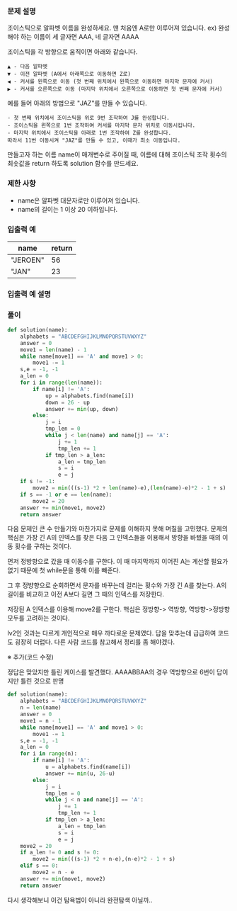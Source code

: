 ### 문제 설명

조이스틱으로 알파벳 이름을 완성하세요. 맨 처음엔 A로만 이루어져 있습니다.
ex) 완성해야 하는 이름이 세 글자면 AAA, 네 글자면 AAAA

조이스틱을 각 방향으로 움직이면 아래와 같습니다.

```
▲ - 다음 알파벳
▼ - 이전 알파벳 (A에서 아래쪽으로 이동하면 Z로)
◀ - 커서를 왼쪽으로 이동 (첫 번째 위치에서 왼쪽으로 이동하면 마지막 문자에 커서)
▶ - 커서를 오른쪽으로 이동 (마지막 위치에서 오른쪽으로 이동하면 첫 번째 문자에 커서)
```

예를 들어 아래의 방법으로 "JAZ"를 만들 수 있습니다.

```
- 첫 번째 위치에서 조이스틱을 위로 9번 조작하여 J를 완성합니다.
- 조이스틱을 왼쪽으로 1번 조작하여 커서를 마지막 문자 위치로 이동시킵니다.
- 마지막 위치에서 조이스틱을 아래로 1번 조작하여 Z를 완성합니다.
따라서 11번 이동시켜 "JAZ"를 만들 수 있고, 이때가 최소 이동입니다.
```

만들고자 하는 이름 name이 매개변수로 주어질 때, 이름에 대해 조이스틱 조작 횟수의 최솟값을 return 하도록 solution 함수를 만드세요.



### 제한 사항

- name은 알파벳 대문자로만 이루어져 있습니다.
- name의 길이는 1 이상 20 이하입니다.



### 입출력 예

| name     | return |
| -------- | ------ |
| "JEROEN" | 56     |
| "JAN"    | 23     |



### 입출력 예 설명



### 풀이

```python
def solution(name):
    alphabets = "ABCDEFGHIJKLMNOPQRSTUVWXYZ"
    answer = 0
    move1 = len(name) - 1
    while name[move1] == 'A' and move1 > 0:
        move1 -= 1
    s,e = -1, -1
    a_len = 0
    for i in range(len(name)):
        if name[i] != 'A':
            up = alphabets.find(name[i])
            down = 26 - up
            answer += min(up, down)
        else:
            j = i
            tmp_len = 0
            while j < len(name) and name[j] == 'A':
                j += 1
                tmp_len += 1
            if tmp_len > a_len:
                a_len = tmp_len
                s = i
                e = j
    if s != -1:
        move2 = min(((s-1) *2 + len(name)-e),(len(name)-e)*2 - 1 + s)
    if s == -1 or e == len(name):
        move2 = 20
    answer += min(move1, move2)
    return answer
```

다음 문제인 큰 수 만들기와 마찬가지로 문제를 이해하지 못해 며칠을 고민했다. 문제의 핵심은 가장 긴 A의 인덱스를 찾은 다음 그 인덱스들을 이용해서 방향을 바꿨을 때의 이동 횟수를 구하는 것이다.

먼저 정방향으로 갔을 때 이동수를 구한다. 이 때 마지막까지 이어진 A는 계산할 필요가 없기 때문에 첫 while문을 통해 이를 빼준다.

그 후 정뱡향으로 순회하면서 문자를 바꾸는데 걸리는 횟수와 가장 긴 A를 찾는다. A의 길이를 비교하고 이전 A보다 길면 그 때의 인덱스를 저장한다.

저장된 A 인덱스를 이용해 move2를 구한다. 핵심은 정방향-> 역방향, 역방향->정방향 모두를 고려하는 것이다.

lv2인 것과는 다르게 개인적으로 매우 까다로운 문제였다. 답을 맞추는데 급급하여 코드도 굉장히 더럽다. 다른 사람 코드를 참고해서 정리를 좀 해야겠다.



※ 추가(코드 수정)

정답은 맞았지만 틀린 케이스를 발견했다. AAAABBAA의 경우 역방향으로 6번이 답이지만 틀린 것으로 판명

```python
def solution(name):
    alphabets = "ABCDEFGHIJKLMNOPQRSTUVWXYZ"
    n = len(name)
    answer = 0
    move1 = n - 1
    while name[move1] == 'A' and move1 > 0:
        move1 -= 1
    s,e = -1, -1
    a_len = 0
    for i in range(n):
        if name[i] != 'A':
            u = alphabets.find(name[i])
            answer += min(u, 26-u)
        else:
            j = i
            tmp_len = 0
            while j < n and name[j] == 'A':
                j += 1
                tmp_len += 1
            if tmp_len > a_len:
                a_len = tmp_len
                s = i
                e = j
    move2 = 20
    if a_len != 0 and s != 0:
        move2 = min(((s-1) *2 + n-e),(n-e)*2 - 1 + s)
    elif s == 0:
        move2 = n - e
    answer += min(move1, move2)
    return answer
```

다시 생각해보니 이건 탐욕법이 아니라 완전탐색 아닐까..

